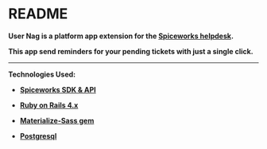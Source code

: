 # README

<b>User Nag<b> is a platform app extension for the [Spiceworks helpdesk](http://www.spiceworks.com/free-help-desk-software/).

<b>This app send reminders for your pending tickets with just a single click.</b>

---

Technologies Used:

* [Spiceworks SDK & API](https://spiceworks.github.io/developers.spiceworks.com/documentation/cloud-apps/)

* [Ruby on Rails 4.x](http://rubyonrails.org/)

* [Materialize-Sass gem](https://github.com/mkhairi/materialize-sass)

* [Postgresql](http://www.postgresql.org/)
